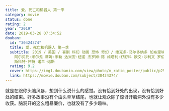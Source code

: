 ```yaml
---
title: 爱，死亡和机器人 第一季
category: movie
status: done
rating: 2
year: "2019"
date: 2019-03-28 07:34:52
douban:
  id: "30424374"
  title: 爱，死亡和机器人 第一季
  subtitle: 2019 / 美国 / 喜剧 科幻 动画 恐怖 奇幻 / 维克多·马尔多纳多 加布里埃尔·彭纳基奥利 阿尔弗雷多·托雷斯 弗兰克·巴尔森
    阿尔贝托·米尔戈 蒂姆·米勒 达米安·纽诺 杰罗姆·陈 维塔利·舒舒科 欧文·沙利文 罗伯特·瓦利 戴夫·威尔逊 乔恩·叶 哈维尔·雷西奥·格雷西亚 /
    斯科特·怀特 诺兰·诺斯
  rating: 9.2
  cover: https://img1.doubanio.com/view/photo/m_ratio_poster/public/p2551717438.jpg
  link: https://movie.douban.com/subject/30424374/
---
```


就是在跟你头脑风暴，想到什么说什么的感觉。没有恰到好处的出现，没有恰到好处的结束。好多故事没有个由头草草结尾，也就让观众除了惊讶开脑洞外没有多少收获。脑洞开的这么粗暴廉价，也就没有了多少趣味。
